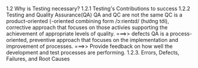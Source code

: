 1.2 Why is Testing necessary?
1.2.1 Testing's Contributions to success
1.2.2 Testing and Quality Assurance(QA)
QA and QC are not the same
QC is a product-oriented (-oriented combining form /ɔːrientɪd/ (hướng tới), corrective approach that focuses on those activies supporting the achievement of appropriate levels of quality.
===>> defects
QA is a process-oriented, preventive approach that focuses on the implementation and improvement of processes.
===>> Provide feedback on how well the development and test processes are performing.
1.2.3. Errors, Defects, Failures, and Root Causes

